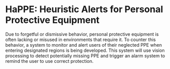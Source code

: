 # HaPPE: Heuristic Alerts for Personal Protective Equipment
Due to forgetful or dismissive behavior, personal protective equipment is often lacking or misused
in environments that require it. To counter this behavior, a system to monitor and alert users of
their neglected PPE when entering designated regions is being developed. This system will use vision
processing to detect potentially missing PPE and trigger an alarm system to remind the user to use
correct protection.
